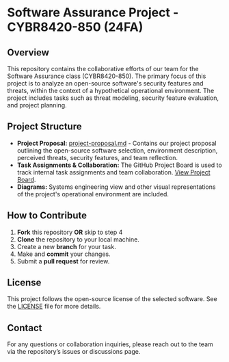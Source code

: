# Software Assurance Project - CYBR8420-850 (24FA)

## Overview
This repository contains the collaborative efforts of our team for the Software Assurance class (CYBR8420-850). The primary focus of this project is to analyze an open-source software's security features and threats, within the context of a hypothetical operational environment. The project includes tasks such as threat modeling, security feature evaluation, and project planning.

## Project Structure
- **Project Proposal:** [project-proposal.md](./project-proposal.md) - Contains our project proposal outlining the open-source software selection, environment description, perceived threats, security features, and team reflection.
- **Task Assignments & Collaboration:** The GitHub Project Board is used to track internal task assignments and team collaboration. [View Project Board](https://github.com/users/mhenke/projects/3).
- **Diagrams:** Systems engineering view and other visual representations of the project's operational environment are included.

## How to Contribute
1. **Fork** this repository **OR** skip to step 4
3. **Clone** the repository to your local machine.
4. Create a new **branch** for your task.
5. Make and **commit** your changes.
6. Submit a **pull request** for review.

## License
This project follows the open-source license of the selected software. See the [LICENSE](./LICENSE) file for more details.

## Contact
For any questions or collaboration inquiries, please reach out to the team via the repository’s issues or discussions page.
